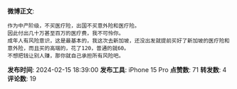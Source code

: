 **微博正文**: 
```
作为中产阶级，不买医疗险，出国不买意外险和医疗险。
因此付出几十万甚至百万的医疗费，我不可怜你。
成年人有风险意识，这是最基本的，我这次去新加坡，还没出发就提前买好了新加坡的医疗险和意外险，而且买的高端的，花了120，普通的就60。
不想把钱让别人赚，那你就自己承担所有风险吧。
```
**发布时间**: 2024-02-15 18:39:00
**发布工具**: iPhone 15 Pro
**点赞数**: 71
**转发数**: 4
**评论数**: 19
